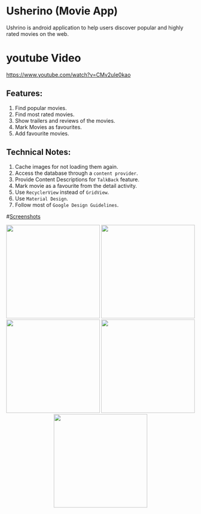 # Usherino (Movie App)
 Ushrino is android application to help users discover popular and highly rated movies on the web.

 # youtube Video
https://www.youtube.com/watch?v=CMv2uIe0kao

 ## Features:
1. Find popular movies.
2. Find most rated movies.
3. Show trailers and reviews of the movies.
4. Mark Movies as favourites.
5. Add favourite movies.

## Technical Notes:
1. Cache images for not loading them again.
2. Access the database through a `content provider`.
3. Provide Content Descriptions for `TalkBack` feature.
4. Mark movie as a favourite from the detail activity.
5. Use `RecyclerView` instead of `GridView`.
6. Use `Material Design`.
7. Follow most of `Google Design Guidelines`.
 
 
 #[Screenshots]( https://github.com/mohammedgmgn/Usherino/tree/master/screen%20shots)
<p align="center">
  <img src="https://github.com/mohammedgmgn/Usherino/blob/master/screen%20shots/Screenshot_2017-01-27-11-02-56.png" width="250"/>
  <img src="https://github.com/mohammedgmgn/Usherino/blob/master/screen%20shots/Screenshot_2017-01-27-11-03-16.png" width="250"/>  
   <img src="https://github.com/mohammedgmgn/Usherino/blob/master/screen%20shots/Screenshot_2017-01-27-11-03-39.png"width="250"/>  
   <img src="https://github.com/mohammedgmgn/Usherino/blob/master/screen%20shots/Screenshot_2017-01-27-11-09-46.png"width="250"/>  
   <img src="https://github.com/mohammedgmgn/Usherino/blob/master/screen%20shots/Screenshot_2017-01-27-11-14-00.png"width="250"/>  

</p>


